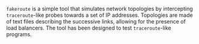 `fakeroute` is a simple tool that simulates network topologies by intercepting
`traceroute`-like probes towards a set of IP addresses. Topologies are made of
text files describing the successive links, allowing for the presence of load
balancers. The tool has been designed to test `traceroute`-like programs.
